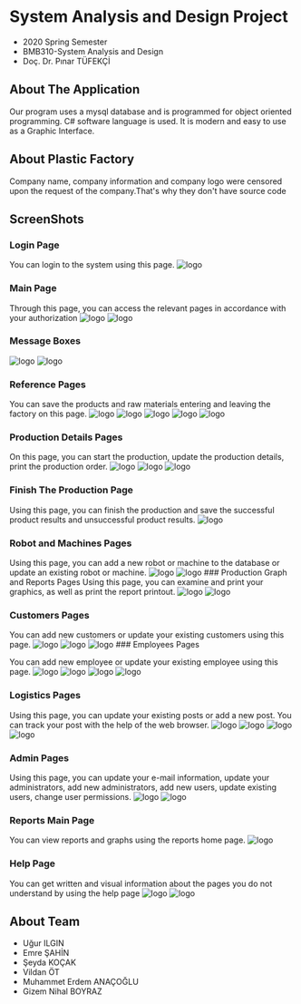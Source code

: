 # System Analysis and Design Project 
* 2020 Spring Semester 
* BMB310-System Analysis and Design
* Doç. Dr. Pınar TÜFEKÇİ
## About The Application
Our program uses a mysql database and is programmed for object oriented programming. C# software language is used. It is modern and easy to use as a Graphic Interface.
## About Plastic Factory
 Company name, company information and company logo were censored upon the request of the company.That's why they don't have source code
## ScreenShots
### Login Page
You can login to the system using this page.
 ![logo](/img/1.png)
 ### Main Page
Through this page, you can access the relevant pages in accordance with your authorization
 ![logo](/img/3.png)
 ![logo](/img/4.png)
 ### Message Boxes 
 ![logo](/img/2.png)
 ![logo](/img/32.png)
  ### Reference Pages
  You can save the products and raw materials entering and leaving the factory on this page.
  ![logo](/img/5.png)
 ![logo](/img/6.png)
 ![logo](/img/7.png)
 ![logo](/img/8.png)
 ![logo](/img/9.png)
  ### Production Details Pages
  On this page, you can start the production, update the production details, print the production order.
 ![logo](/img/10.png)
 ![logo](/img/11.png)
 ![logo](/img/12.png)
  ### Finish The Production Page
  Using this page, you can finish the production and save the successful product results and unsuccessful product results.
 ![logo](/img/13.png)
   ### Robot and Machines Pages
   Using this page, you can add a new robot or machine to the database or update an existing robot or machine.
 ![logo](/img/14.png)
 ![logo](/img/15.png)
    ### Production Graph and Reports Pages
	Using this page, you can examine and print your graphics, as well as print the report printout.
 ![logo](/img/16.png)
 ![logo](/img/17.png)
   ### Customers Pages
   
You can add new customers or update your existing customers using this page.
 ![logo](/img/18.png)
 ![logo](/img/19.png)
  ![logo](/img/20.png)
     ### Employees Pages
	 
You can add new employee or update your existing employee using this page.
 ![logo](/img/21.png)
 ![logo](/img/22.png)
  ![logo](/img/23.png)
  ![logo](/img/24.png)
   ### Logistics Pages
   

Using this page, you can update your existing posts or add a new post. You can track your post with the help of the web browser.
 ![logo](/img/25.png)
 ![logo](/img/26.png)
  ![logo](/img/27.png)
  ![logo](/img/31.png)
   ### Admin Pages
   Using this page, you can update your e-mail information, update your administrators, add new administrators, add new users, update existing users, change user permissions.
  ![logo](/img/28.png)
   ![logo](/img/29.png)
   ### Reports Main Page
   
You can view reports and graphs using the reports home page.
   ![logo](/img/30.png)
   ### Help Page
   You can get written and visual information about the pages you do not understand by using the help page
   ![logo](/img/33.png)
   ![logo](/img/34.png)
## About Team
* Uğur ILGIN
* Emre ŞAHİN
* Şeyda KOÇAK
* Vildan ÖT
* Muhammet Erdem ANAÇOĞLU
* Gizem Nihal BOYRAZ
